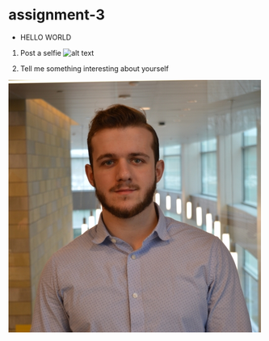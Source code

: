# assignment-3

* HELLO WORLD


1. Post a selfie
![alt text][selfie]

[selfie]: IMG_20180129_125611.jpg

2. Tell me something interesting about yourself

![alt text][rjselfie]

[rjselfie]: RJ_square.JPG
